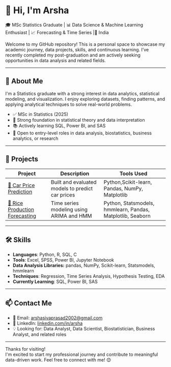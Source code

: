 # 👋  Hi, I'm Arsha

🎓 MSc Statistics Graduate | 📊 Data Science & Machine Learning Enthusiast | 📈 Forecasting & Time Series |📍 India

Welcome to my GitHub repository! This is a personal space to showcase my academic journey, data projects, skills, and continuous learning. I’ve recently completed my post-graduation and am actively seeking opportunities in data analysis and related fields.

---

## 🌟 About Me

I'm a Statistics graduate with a strong interest in data analytics, statistical modeling, and visualization. I enjoy exploring datasets, finding patterns, and applying analytical techniques to solve real-world problems.

- ✅ MSc in Statistics (2025)  
- 🧠 Strong foundation in statistical theory and data interpretation  
- 📚 Actively learning SQL, Power BI, and SAS  
- 🚀 Open to entry-level roles in data analysis, biostatistics, business analytics, or research  

---

## 💼 Projects

| Project | Description | Tools Used |
|--------|-------------|------------|
| [🚗 Car Price Prediction](https://github.com/Arsha02/car-price-prediction) | Built and evaluated models to predict car prices | Python,Scikit-learn, Pandas, NumPy, Matplotlib|
| [🌾 Rice Production Forecasting](https://github.com/Arsha02/rice-production-forecasting)| Time series modeling using ARIMA and HMM | Python, Statsmodels, hmmlearn, Pandas, Matplotlib, Seaborn|

---

## 🛠️ Skills

- **Languages**: Python, R, SQL, C  
- **Tools**: Excel, SPSS, Power BI, Jupyter Notebook
- **Data Analysis Libraries:** pandas, NumPy, Scikit-learn, Statsmodels, hmmlearn
- **Techniques**: Regression, Time Series Analysis, Hypothesis Testing, EDA  
- **Currently Learning**: SQL, Power BI, SAS  

---

## 📫 Contact Me

- 📧 Email: arshasivaprasad2002@gmail.com  
- 💼 LinkedIn: [linkedin.com/in/arsha](https://www.linkedin.com/in/arsha-s-504454205/)  
- 💡 Looking for: Data Analyst, Data Scientist, Biostatistician, Business Analyst, and related roles  

---

Thanks for visiting!  
I'm excited to start my professional journey and contribute to meaningful data-driven work. Feel free to connect with me! 😊
